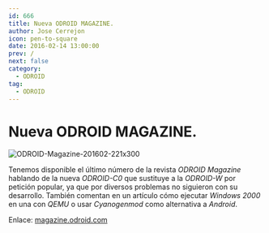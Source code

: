 ```yaml
---
id: 666
title: Nueva ODROID MAGAZINE.
author: Jose Cerrejon
icon: pen-to-square
date: 2016-02-14 13:00:00
prev: /
next: false
category:
  - ODROID
tag:
  - ODROID
---
```


# Nueva ODROID MAGAZINE.

![ODROID-Magazine-201602-221x300](/images/2016/02/ODROID-Magazine-201602-221x300.png)

Tenemos disponible el último número de la revista *ODROID Magazine* hablando de la nueva *ODROID-C0* que sustituye a la *ODROID-W* por petición popular, ya que por diversos problemas no siguieron con su desarrollo. También comentan en un artículo cómo ejecutar *Windows 2000* en una con *QEMU* o usar *Cyanogenmod* como alternativa a *Android*.

Enlace: [magazine.odroid.com](http://magazine.odroid.com/201602)
